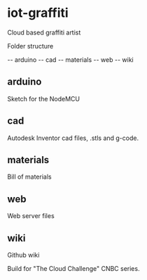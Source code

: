 # iot-graffiti

Cloud based graffiti artist  

Folder structure

-- arduino
-- cad
-- materials
-- web
-- wiki

## arduino  

Sketch for the NodeMCU  

## cad  

Autodesk Inventor cad files, .stls and g-code.

## materials

Bill of materials  

## web  

Web server files  

## wiki  

Github wiki 

Build for "The Cloud Challenge" CNBC series. 
